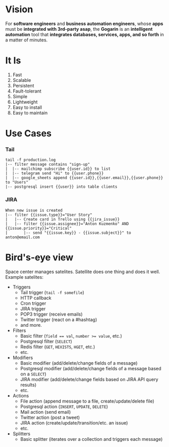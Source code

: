 # Vision

For **software engineers** and **business automation engineers**, whose **apps** must be **integrated with 3rd-party asap**, the **Gogarin** is an **intelligent automation** tool that **integrates databases, services, apps, and so forth** in a matter of minutes.

# It Is

1. Fast
1. Scalable
1. Persistent
1. Fault-tolerant
1. Simple
1. Lightweight
1. Easy to install
1. Easy to maintain

# Use Cases

### Tail

```
tail -f production.log
|-- filter message contains "sign-up"
|  |-- mailchimp subscribe {{user.id}} to list
|  |-- telegram send "Hi" to {{user.phone}}
|  |-- google_sheets append {{user.id}},{{user.email}},{{user.phone}} to "Users"
|-- postgresql insert {{user}} into table clients
```

### JIRA

```
When new issue is created
|-- filter {{issue.type}}="User Story"
|   |-- Create card in Trello using {{jira_issue}}
|   |-- filter {{issue.assignee}}="Anton Kuzmenko" AND {{issue.priority}}="Critical"
|       |-- send "{{issue.key}} - {{issue.subject}}" to anton@email.com
```

# Bird's-eye view
Space center manages satelites.
Satellite does one thing and does it well.
Example satelites:
 - Triggers
   - Tail trigger (`tail -f somefile`)
   - HTTP callback
   - Cron trigger
   - JIRA trigger
   - POP3 trigger (receive emails)
   - Twitter trigger (react on a #hashtag)
   - and more.
 - Filters
   - Basic filter (`field == val`, `number >= value`, etc.)
   - Postgresql filter (`SELECT`)
   - Redis filter (`GET`, `HEXISTS`, `HGET`, etc.)
   - etc.
 - Modifiers
   - Basic modifier (add/delete/change fields of a message)
   - Postgresql modifier (add/delete/change fields of a message based on a `SELECT`)
   - JIRA modifier (add/delete/change fields based on JIRA API query results)
   - etc.
 - Actions
   - File action (append message to a file, create/update/delete file)
   - Postgresql action (`INSERT`, `UPDATE`, `DELETE`)
   - Mail action (send email)
   - Twitter action (post a tweet)
   - JIRA action (create/update/transition/etc. an issue)
   - etc.
 - Splitters
   - Basic splitter (iterates over a collection and triggers each message)
